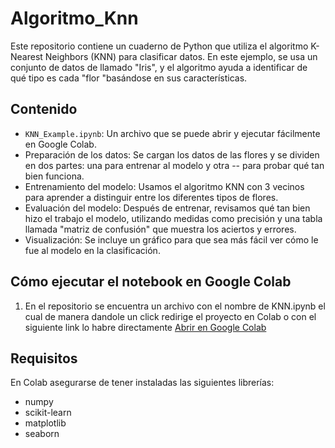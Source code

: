 # Algoritmo_Knn
Este repositorio contiene un cuaderno de Python que utiliza el algoritmo K-Nearest Neighbors (KNN) para clasificar datos. En este ejemplo, se usa un conjunto de datos de llamado "Iris", y el algoritmo ayuda a identificar de qué tipo es cada "flor "basándose en sus características.
## Contenido
- `KNN_Example.ipynb`: Un archivo que se puede abrir y ejecutar fácilmente en Google Colab.
- Preparación de los datos: Se cargan los datos de las flores y se dividen en dos partes: una para entrenar al modelo y otra -- para probar qué tan bien funciona.
- Entrenamiento del modelo: Usamos el algoritmo KNN con 3 vecinos para aprender a distinguir entre los diferentes tipos de flores.
- Evaluación del modelo: Después de entrenar, revisamos qué tan bien hizo el trabajo el modelo, utilizando medidas como precisión y una tabla llamada "matriz de confusión" que muestra los aciertos y errores.
- Visualización: Se incluye un gráfico para que sea más fácil ver cómo le fue al modelo en la clasificación.
 
## Cómo ejecutar el notebook en Google Colab
1. En el repositorio se encuentra un archivo con el nombre de KNN.ipynb el cual de manera dandole un click redirige el proyecto en Colab
   o con el siguiente link lo habre directamente [Abrir en Google Colab]([https://colab.research.google.com/drive/1IWWhNCiiMJTNKSaT9n8ytPaJaM1q27VP](https://colab.research.google.com/drive/1tc4R2Ou8q3bVn0tQYH1-jpD7Eips9OAA#scrollTo=iVoHyqO-R03X))

## Requisitos
En Colab asegurarse de tener instaladas las siguientes librerías:
- numpy
- scikit-learn
- matplotlib
- seaborn
